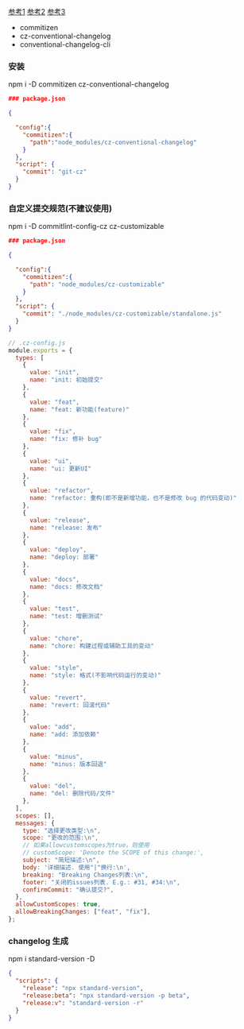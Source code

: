 [参考1](https://juejin.cn/post/6844904025868271629)
[参考2](https://juejin.cn/post/6844903831893966856)
[参考3](https://juejin.cn/post/6844903847924596743)

- commitizen
- cz-conventional-changelog
- conventional-changelog-cli

### 安装

npm i -D commitizen cz-conventional-changelog

```json
### package.json

{

  "config":{
    "commitizen":{
      "path":"node_modules/cz-conventional-changelog"
    }
  },
  "script": {
    "commit": "git-cz"
  }
}
```

<!-- ### commitlint校验

npm i -D @commitlint/config-conventional @commitlint/cli -->


### 自定义提交规范(不建议使用)

npm i -D commitlint-config-cz  cz-customizable

```json
### package.json

{

  "config":{
    "commitizen":{
      "path": "node_modules/cz-customizable"
    }
  },
  "script": {
    "commit": "./node_modules/cz-customizable/standalone.js"
  }
}
```

```js
// .cz-config.js
module.exports = {
  types: [
    {
      value: "init",
      name: "init: 初始提交"
    },
    {
      value: "feat",
      name: "feat: 新功能(feature)"
    },
    {
      value: "fix",
      name: "fix: 修补 bug"
    },
    {
      value: "ui",
      name: "ui: 更新UI"
    },
    {
      value: "refactor",
      name: "refactor: 重构(即不是新增功能，也不是修改 bug 的代码变动)"
    },
    {
      value: "release",
      name: "release: 发布"
    },
    {
      value: "deploy",
      name: "deploy: 部署"
    },
    {
      value: "docs",
      name: "docs: 修改文档"
    },
    {
      value: "test",
      name: "test: 增删测试"
    },
    {
      value: "chore",
      name: "chore: 构建过程或辅助工具的变动"
    },
    {
      value: "style",
      name: "style: 格式(不影响代码运行的变动)"
    },
    {
      value: "revert",
      name: "revert: 回滚代码"
    },
    {
      value: "add",
      name: "add: 添加依赖"
    },
    {
      value: "minus",
      name: "minus: 版本回退"
    },
    {
      value: "del",
      name: "del: 删除代码/文件"
    },
  ],
  scopes: [],
  messages: {
    type: "选择更改类型:\n",
    scope: "更改的范围:\n",
    // 如果allowcustomscopes为true，则使用
    // customScope: 'Denote the SCOPE of this change:',
    subject: "简短描述:\n",
    body: '详细描述. 使用"|"换行:\n',
    breaking: "Breaking Changes列表:\n",
    footer: "关闭的issues列表. E.g.: #31, #34:\n",
    confirmCommit: "确认提交?",
  },
  allowCustomScopes: true,
  allowBreakingChanges: ["feat", "fix"],
};
```

### changelog 生成

npm i standard-version -D

```json
{
  "scripts": {
    "release": "npx standard-version",
    "release:beta": "npx standard-version -p beta",
    "release:v": "standard-version -r"
  }
}
```